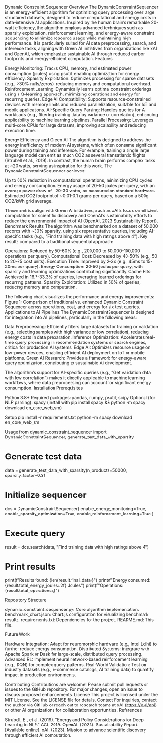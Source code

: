 Dynamic Constraint Sequencer
Overview
The DynamicConstraintSequencer is an energy-efficient algorithm for optimizing query processing over large structured datasets, designed to reduce computational and energy costs in data-intensive AI applications. Inspired by the human brain’s remarkable 20-watt efficiency, the algorithm employs advanced techniques such as sparsity exploitation, reinforcement learning, and energy-aware constraint sequencing to minimize resource usage while maintaining high performance. It is particularly suited for AI data preprocessing, search, and inference tasks, aligning with Green AI initiatives from organizations like xAI and OpenAI, which emphasize sustainable AI through reduced carbon footprints and energy-efficient computation.
Features

Energy Monitoring: Tracks CPU, memory, and estimated power consumption (joules) using psutil, enabling optimization for energy efficiency.
Sparsity Exploitation: Optimizes processing for sparse datasets (e.g., >30% nulls/zeros), reducing memory and computational overhead.
Reinforcement Learning: Dynamically learns optimal constraint orderings using a Q-learning approach, minimizing operations and energy for recurring queries.
Edge AI Compatibility: Supports resource-constrained devices with memory limits and reduced parallelization, suitable for IoT and mobile applications.
AI-Specific Query Parsing: Handles queries for AI workloads (e.g., filtering training data by variance or correlation), enhancing applicability to machine learning pipelines.
Parallel Processing: Leverages multi-core CPUs for large datasets, improving scalability and reducing execution time.

Energy Efficiency and Green AI
The algorithm is designed to address the energy inefficiency of modern AI systems, which often consume significant power during training and inference. For example, training a single large language model can emit as much CO2 as several transatlantic flights (Strubell et al., 2019). In contrast, the human brain performs complex tasks at ~20 watts, serving as inspiration for this work. The DynamicConstraintSequencer achieves:

Up to 60% reduction in computational operations, minimizing CPU cycles and energy consumption.
Energy usage of 20-50 joules per query, with an average power draw of ~20-30 watts, as measured on standard hardware.
Estimated CO2 footprint of ~0.01-0.1 grams per query, based on a 500g CO2/kWh grid average.

These metrics align with Green AI initiatives, such as xAI’s focus on efficient computation for scientific discovery and OpenAI’s sustainability efforts to reduce the environmental impact of AI (OpenAI, 2023 Sustainability Report).
Benchmark Results
The algorithm was benchmarked on a dataset of 50,000 records with ~30% sparsity, using six representative queries, including AI-specific tasks (e.g., “Find training data with high ratings above 4”). Key results compared to a traditional sequential approach:

Operations: Reduced by 50-60% (e.g., 200,000 to 80,000-100,000 operations per query).
Computational Cost: Decreased by 40-50% (e.g., 50 to 20-25 cost units).
Execution Time: Improved by 2-3x (e.g., 45ms to 15-20ms per query).
Energy Consumption: 20-50 joules per query, with sparsity and learning optimizations contributing significantly.
Cache Hits: Achieved in 16.7-33.3% of queries, leveraging learned orderings for recurring patterns.
Sparsity Exploitation: Utilized in 50% of queries, reducing memory and computation.

The following chart visualizes the performance and energy improvements:
Figure 1: Comparison of traditional vs. enhanced Dynamic Constraint Sequencer across operations, cost, and energy for six test queries.
Applications to AI Pipelines
The DynamicConstraintSequencer is designed for integration into AI pipelines, particularly in the following areas:

Data Preprocessing: Efficiently filters large datasets for training or validation (e.g., selecting samples with high variance or low correlation), reducing energy costs in data preparation.
Inference Optimization: Accelerates real-time query processing in recommendation systems or search engines, critical for production AI systems.
Edge AI: Optimizes resource usage on low-power devices, enabling efficient AI deployment on IoT or mobile platforms.
Green AI Research: Provides a framework for energy-aware query optimization, contributing to sustainable AI development.

The algorithm’s support for AI-specific queries (e.g., “Get validation data with low correlation”) makes it directly applicable to machine learning workflows, where data preprocessing can account for significant energy consumption.
Installation
Prerequisites

Python 3.8+
Required packages: pandas, numpy, psutil, scipy
Optional (for NLP parsing): spacy (install with pip install spacy && python -m spacy download en_core_web_sm)

Setup
pip install -r requirements.txt
python -m spacy download en_core_web_sm

Usage
from dynamic_constraint_sequencer import DynamicConstraintSequencer, generate_test_data_with_sparsity

# Generate test data
data = generate_test_data_with_sparsity(n_products=50000, sparsity_factor=0.3)

# Initialize sequencer
dcs = DynamicConstraintSequencer(
    enable_energy_monitoring=True,
    enable_sparsity_optimization=True,
    enable_reinforcement_learning=True
)

# Execute query
result = dcs.search(data, "Find training data with high ratings above 4")

# Print results
print(f"Results found: {len(result.final_data)}")
print(f"Energy consumed: {result.total_energy_joules:.2f} Joules")
print(f"Operations: {result.total_operations:,}")

Repository Structure

dynamic_constraint_sequencer.py: Core algorithm implementation.
benchmark_chart.json: Chart.js configuration for visualizing benchmark results.
requirements.txt: Dependencies for the project.
README.md: This file.

Future Work

Hardware Integration: Adapt for neuromorphic hardware (e.g., Intel Loihi) to further reduce energy consumption.
Distributed Systems: Integrate with Apache Spark or Dask for large-scale, distributed query processing.
Advanced RL: Implement neural network-based reinforcement learning (e.g., DQN) for complex query patterns.
Real-World Validation: Test on industry datasets (e.g., e-commerce catalogs, AI training data) to quantify impact in production environments.

Contributing
Contributions are welcome! Please submit pull requests or issues to the GitHub repository. For major changes, open an issue to discuss proposed enhancements.
License
This project is licensed under the MIT License. See the LICENSE file for details.
Contact
For inquiries, contact the author via GitHub or reach out to research teams at xAI (https://x.ai/api) or other AI organizations for collaboration opportunities.
References

Strubell, E., et al. (2019). "Energy and Policy Considerations for Deep Learning in NLP." ACL 2019.
OpenAI. (2023). Sustainability Report. [Available online].
xAI. (2023). Mission to advance scientific discovery through efficient AI computation.
